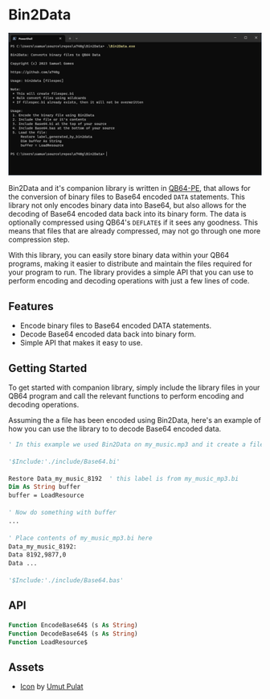 # Bin2Data

![Screenshot](screenshot.png)

Bin2Data and it's companion library is written in [QB64-PE](https://github.com/QB64-Phoenix-Edition/QB64pe), that allows for the conversion of binary files to Base64 encoded `DATA` statements. This library not only encodes binary data into Base64, but also allows for the decoding of Base64 encoded data back into its binary form. The data is optionally compressed using QB64's `DEFLATE$` if it sees any goodness. This means that files that are already compressed, may not go through one more compression step.

With this library, you can easily store binary data within your QB64 programs, making it easier to distribute and maintain the files required for your program to run. The library provides a simple API that you can use to perform encoding and decoding operations with just a few lines of code.

## Features

* Encode binary files to Base64 encoded DATA statements.
* Decode Base64 encoded data back into binary form.
* Simple API that makes it easy to use.

## Getting Started

To get started with companion library, simply include the library files in your QB64 program and call the relevant functions to perform encoding and decoding operations.

Assuming the a file has been encoded using Bin2Data, here's an example of how you can use the library to to decode Base64 encoded data.

```vb
' In this example we used Bin2Data on my_music.mp3 and it create a file called my_music.mp3.bi

'$Include:'./include/Base64.bi'

Restore Data_my_music_8192  ' this label is from my_music_mp3.bi
Dim As String buffer
buffer = LoadResource

' Now do something with buffer
...

' Place contents of my_music_mp3.bi here
Data_my_music_8192:
Data 8192,9877,0
Data ...

'$Include:'./include/Base64.bas'
```

## API

```vb
Function EncodeBase64$ (s As String)
Function DecodeBase64$ (s As String)
Function LoadResource$
```

## Assets

* [Icon](https://www.iconarchive.com/artist/umut-pulat.html) by [Umut Pulat](http://12m3.deviantart.com/)
